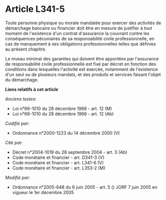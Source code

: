 # Article L341-5

Toute personne physique ou morale mandatée pour exercer des activités de démarchage bancaire ou financier doit être en mesure
de justifier à tout moment de l'existence d'un contrat d'assurance la couvrant contre les conséquences pécuniaires de sa
responsabilité civile professionnelle, en cas de manquement à ses obligations professionnelles telles que définies au présent
chapitre.

Le niveau minimal des garanties qui doivent être apportées par l'assurance de responsabilité civile professionnelle est fixé
par décret en fonction des conditions dans lesquelles l'activité est exercée, notamment de l'existence d'un seul ou de
plusieurs mandats, et des produits et services faisant l'objet du démarchage.

**Liens relatifs à cet article**

_Anciens textes_:

  - Loi n°66-1010 du 28 décembre 1966 - art. 12 (M)
  - Loi n°66-1010 du 28 décembre 1966 - art. 12 (Ab)

_Codifié par_:

  - Ordonnance n°2000-1223 du 14 décembre 2000 (V)

_Cité par_:

  - Décret n°2004-1019 du 28 septembre 2004 - art. 3 (Ab)
  - Code monétaire et financier - art. D341-3 (V)
  - Code monétaire et financier - art. L341-6 (V)
  - Code monétaire et financier - art. L353-2 (M)

_Modifié par_:

  - Ordonnance n°2005-648 du 6 juin 2005 - art. 5 () JORF 7 juin 2005 en vigueur le 1er décembre 2005
